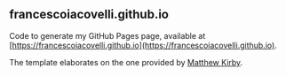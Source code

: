 ## francescoiacovelli.github.io
Code to generate my GitHub Pages page, available at [https://francescoiacovelli.github.io](https://francescoiacovelli.github.io).

The template elaborates on the one provided by [Matthew Kirby](https://matthewkirby.github.io).